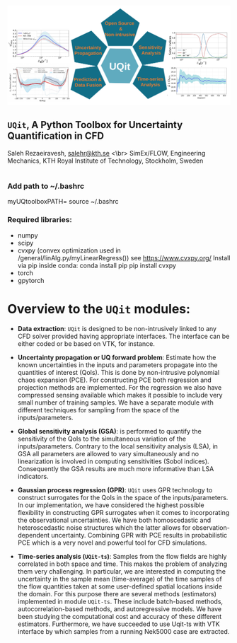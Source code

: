![`UQit`](UQit.png?raw=true "UQit, a Python toolbox for UQ in CFD")
## `UQit`, A Python Toolbox for Uncertainty Quantification in CFD
Saleh Rezaeiravesh, salehr@kth.se <\br>
SimEx/FLOW, Engineering Mechanics, KTH Royal Institute of Technology, Stockholm, Sweden
#
#
### Add path to ~/.bashrc
  myUQtoolboxPATH=<path-on-the-disk/>
  source ~/.bashrc

### Required libraries:
 - numpy
 - scipy
 - cvxpy (convex optimization used in /general/linAlg.py/myLinearRegress())
   see https://www.cvxpy.org/
   Install via pip inside conda:
   conda install pip
   pip install cvxpy 
 - torch
 - gpytorch

# Overview to the `UQit` modules:
* **Data extraction**: 
  `UQit` is designed to be non-intrusively linked to any CFD solver provided having appropriate interfaces. 
  The interface can be either coded or be based on VTK, for instance. 

* **Uncertainty propagation or UQ forward problem**: 
  Estimate how the known uncertainties in the inputs and parameters propagate into the quantities of interest (QoIs). 
  This is done by non-intrusive polynomial chaos expansion (PCE). For constructing PCE both regression and projection methods are implemented. 
  For the regression we also have compressed sensing available which makes it possible to include very small number of training samples. 
  We have a separate module with different techniques for sampling from the space of the inputs/parameters.

* **Global sensitivity analysis (GSA)**: is performed to quantify the sensitivity of the QoIs to the simultaneous variation of the inputs/parameters. 
  Contrary to the local sensitivity analysis (LSA), in GSA all parameters are allowed to vary simultaneously and no linearization is involved in computing sensitivities (Sobol indices). 
  Consequently the GSA results are much more informative than LSA indicators. 

* **Gaussian process regression (GPR)**: 
  `UQit` uses GPR technology to construct surrogates for the QoIs in the space of the inputs/parameters. 
  In our implementation, we have considered the highest possible flexibility in constructing GPR surrogates when it comes to incorporating the observational uncertainties. 
  We have both homoscedastic and heteroscedastic noise structures which the latter allows for observation-dependent uncertainty. 
  Combining GPR with PCE results in probabilistic PCE which is a very novel and powerful tool for CFD simulations.

* **Time-series analysis (`UQit-ts`)**: 
  Samples from the flow fields are highly correlated in both space and time. 
  This makes the problem of analyzing them very challenging. 
  In particular, we are interested in computing the uncertainty in the sample mean (time-average) of the time samples of the flow quantities taken at some user-defined spatial locations inside the domain. 
  For this purpose there are several methods (estimators) implemented in module `UQit-ts`. 
  These include batch-based methods, autocorrelation-based methods, and autoregressive models. 
  We have been studying the computational cost and accuracy of these different estimators. 
  Furthermore, we have succeeded to use Uqit-ts with VTK interface by which samples from a running Nek5000 case are extracted. 

